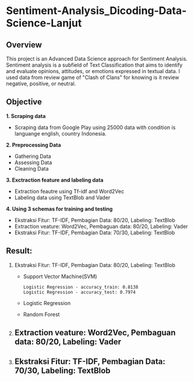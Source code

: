 # Sentiment-Analysis_Dicoding-Data-Science-Lanjut

## Overview
This project is an Advanced Data Science approach for Sentiment Analysis. Sentiment analysis is a subfield of Text Classification that aims to identify and evaluate opinions, attitudes, or emotions expressed in textual data. I used data from review game of "Clash of Clans" for knowing is it review negative, positive, or neutral.

## Objective
**1. Scraping data**
- Scraping data from Google Play using 25000 data with condition is languange english, country Indonesia.

**2. Preprocessing Data**
- Gathering Data
- Assessing Data
- Cleaning Data

**3. Exctraction feature and labeling data**
- Extraction feautre using Tf-idf and Word2Vec
- Labeling data using TextBlob and Vader

**4. Using 3 schemas for training and testing**
- Ekstraksi Fitur: TF-IDF, Pembagian Data: 80/20, Labeling: TextBlob
- Extraction veature: Word2Vec, Pembaguan data: 80/20, Labeling: Vader
- Ekstraksi Fitur: TF-IDF, Pembagian Data: 70/30, Labeling: TextBlob

## **Result:**
1. Ekstraksi Fitur: TF-IDF, Pembagian Data: 80/20, Labeling: TextBlob
   - Support Vector Machine(SVM)
     ```
     Logistic Regression - accuracy_train: 0.8138
     Logistic Regression - accuracy_test: 0.7974
     ```
   - Logistic Regression
     
   - Random Forest
   
3. Extraction veature: Word2Vec, Pembaguan data: 80/20, Labeling: Vader
   -
4. Ekstraksi Fitur: TF-IDF, Pembagian Data: 70/30, Labeling: TextBlob
   -
